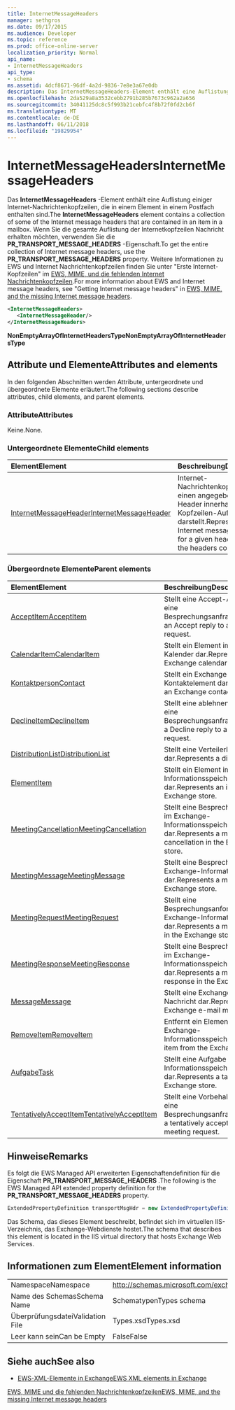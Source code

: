 ```yaml
---
title: InternetMessageHeaders
manager: sethgros
ms.date: 09/17/2015
ms.audience: Developer
ms.topic: reference
ms.prod: office-online-server
localization_priority: Normal
api_name:
- InternetMessageHeaders
api_type:
- schema
ms.assetid: 4dcf8671-96df-4a2d-9836-7e8e3a67e0db
description: Das InternetMessageHeaders-Element enthält eine Auflistung einiger Internet-Nachrichtenkopfzeilen, die in einem Element in einem Postfach enthalten sind. Wenn Sie die gesamte Auflistung der Internetkopfzeilen Nachricht erhalten möchten, verwenden Sie die PR_TRANSPORT_MESSAGE_HEADERS-Eigenschaft. Weitere Informationen zu EWS und Internet Nachrichtenkopfzeilen, SeeGetting Internet Message Headersin EWS, MIME und fehlenden Internetkopfzeilen Nachricht.
ms.openlocfilehash: 2da529a8a3532cebb2791b285b7673c962a2a656
ms.sourcegitcommit: 34041125dc8c5f993b21cebfc4f8b72f0fd2cb6f
ms.translationtype: MT
ms.contentlocale: de-DE
ms.lasthandoff: 06/11/2018
ms.locfileid: "19829954"
---
```

# <a name="internetmessageheaders"></a><span data-ttu-id="37d01-105">InternetMessageHeaders</span><span class="sxs-lookup"><span data-stu-id="37d01-105">InternetMessageHeaders</span></span>

<span data-ttu-id="37d01-106">Das **InternetMessageHeaders** -Element enthält eine Auflistung einiger Internet-Nachrichtenkopfzeilen, die in einem Element in einem Postfach enthalten sind.</span><span class="sxs-lookup"><span data-stu-id="37d01-106">The **InternetMessageHeaders** element contains a collection of some of the Internet message headers that are contained in an item in a mailbox.</span></span> <span data-ttu-id="37d01-107">Wenn Sie die gesamte Auflistung der Internetkopfzeilen Nachricht erhalten möchten, verwenden Sie die **PR_TRANSPORT_MESSAGE_HEADERS** -Eigenschaft.</span><span class="sxs-lookup"><span data-stu-id="37d01-107">To get the entire collection of Internet message headers, use the **PR_TRANSPORT_MESSAGE_HEADERS** property.</span></span> <span data-ttu-id="37d01-108">Weitere Informationen zu EWS und Internet Nachrichtenkopfzeilen finden Sie unter "Erste Internet-Kopfzeilen" im [EWS, MIME, und die fehlenden Internet Nachrichtenkopfzeilen](http://msdn.microsoft.com/en-us/library/exchange/hh545614%28v=exchg.140%29.aspx).</span><span class="sxs-lookup"><span data-stu-id="37d01-108">For more information about EWS and Internet message headers, see "Getting Internet message headers" in [EWS, MIME, and the missing Internet message headers](http://msdn.microsoft.com/en-us/library/exchange/hh545614%28v=exchg.140%29.aspx).</span></span>
  
```XML
<InternetMessageHeaders>
   <InternetMessageHeader/>
</InternetMessageHeaders>
```

 <span data-ttu-id="37d01-109">**NonEmptyArrayOfInternetHeadersType**</span><span class="sxs-lookup"><span data-stu-id="37d01-109">**NonEmptyArrayOfInternetHeadersType**</span></span>
## <a name="attributes-and-elements"></a><span data-ttu-id="37d01-110">Attribute und Elemente</span><span class="sxs-lookup"><span data-stu-id="37d01-110">Attributes and elements</span></span>

<span data-ttu-id="37d01-111">In den folgenden Abschnitten werden Attribute, untergeordnete und übergeordnete Elemente erläutert.</span><span class="sxs-lookup"><span data-stu-id="37d01-111">The following sections describe attributes, child elements, and parent elements.</span></span>
  
### <a name="attributes"></a><span data-ttu-id="37d01-112">Attribute</span><span class="sxs-lookup"><span data-stu-id="37d01-112">Attributes</span></span>

<span data-ttu-id="37d01-113">Keine.</span><span class="sxs-lookup"><span data-stu-id="37d01-113">None.</span></span>
  
### <a name="child-elements"></a><span data-ttu-id="37d01-114">Untergeordnete Elemente</span><span class="sxs-lookup"><span data-stu-id="37d01-114">Child elements</span></span>

|<span data-ttu-id="37d01-115">**Element**</span><span class="sxs-lookup"><span data-stu-id="37d01-115">**Element**</span></span>|<span data-ttu-id="37d01-116">**Beschreibung**</span><span class="sxs-lookup"><span data-stu-id="37d01-116">**Description**</span></span>|
|:-----|:-----|
|[<span data-ttu-id="37d01-117">InternetMessageHeader</span><span class="sxs-lookup"><span data-stu-id="37d01-117">InternetMessageHeader</span></span>](internetmessageheader.md) <br/> |<span data-ttu-id="37d01-118">Internet-Nachrichtenkopfzeile für einen angegebenen Header innerhalb der Kopfzeilen-Auflistung darstellt.</span><span class="sxs-lookup"><span data-stu-id="37d01-118">Represents the Internet message header for a given header within the headers collection.</span></span>  <br/> |
   
### <a name="parent-elements"></a><span data-ttu-id="37d01-119">Übergeordnete Elemente</span><span class="sxs-lookup"><span data-stu-id="37d01-119">Parent elements</span></span>

|<span data-ttu-id="37d01-120">**Element**</span><span class="sxs-lookup"><span data-stu-id="37d01-120">**Element**</span></span>|<span data-ttu-id="37d01-121">**Beschreibung**</span><span class="sxs-lookup"><span data-stu-id="37d01-121">**Description**</span></span>|
|:-----|:-----|
|[<span data-ttu-id="37d01-122">AcceptItem</span><span class="sxs-lookup"><span data-stu-id="37d01-122">AcceptItem</span></span>](acceptitem.md) <br/> |<span data-ttu-id="37d01-123">Stellt eine Accept-Antwort auf eine Besprechungsanfrage.</span><span class="sxs-lookup"><span data-stu-id="37d01-123">Represents an Accept reply to a meeting request.</span></span>  <br/> |
|[<span data-ttu-id="37d01-124">CalendarItem</span><span class="sxs-lookup"><span data-stu-id="37d01-124">CalendarItem</span></span>](calendaritem.md) <br/> |<span data-ttu-id="37d01-125">Stellt ein Element im Exchange-Kalender dar.</span><span class="sxs-lookup"><span data-stu-id="37d01-125">Represents an Exchange calendar item.</span></span>  <br/> |
|[<span data-ttu-id="37d01-126">Kontaktperson</span><span class="sxs-lookup"><span data-stu-id="37d01-126">Contact</span></span>](contact.md) <br/> |<span data-ttu-id="37d01-127">Stellt ein Exchange-Kontaktelement dar.</span><span class="sxs-lookup"><span data-stu-id="37d01-127">Represents an Exchange contact item.</span></span>  <br/> |
|[<span data-ttu-id="37d01-128">DeclineItem</span><span class="sxs-lookup"><span data-stu-id="37d01-128">DeclineItem</span></span>](declineitem.md) <br/> |<span data-ttu-id="37d01-129">Stellt eine ablehnen Antwort auf eine Besprechungsanfrage.</span><span class="sxs-lookup"><span data-stu-id="37d01-129">Represents a Decline reply to a meeting request.</span></span>  <br/> |
|[<span data-ttu-id="37d01-130">DistributionList</span><span class="sxs-lookup"><span data-stu-id="37d01-130">DistributionList</span></span>](distributionlist.md) <br/> |<span data-ttu-id="37d01-131">Stellt eine Verteilerliste dar.</span><span class="sxs-lookup"><span data-stu-id="37d01-131">Represents a distribution list.</span></span>  <br/> |
|[<span data-ttu-id="37d01-132">Element</span><span class="sxs-lookup"><span data-stu-id="37d01-132">Item</span></span>](item.md) <br/> |<span data-ttu-id="37d01-133">Stellt ein Element im Exchange-Informationsspeicher dar.</span><span class="sxs-lookup"><span data-stu-id="37d01-133">Represents an item in the Exchange store.</span></span>  <br/> |
|[<span data-ttu-id="37d01-134">MeetingCancellation</span><span class="sxs-lookup"><span data-stu-id="37d01-134">MeetingCancellation</span></span>](meetingcancellation.md) <br/> |<span data-ttu-id="37d01-135">Stellt eine Besprechungsabsage im Exchange-Informationsspeicher dar.</span><span class="sxs-lookup"><span data-stu-id="37d01-135">Represents a meeting cancellation in the Exchange store.</span></span>  <br/> |
|[<span data-ttu-id="37d01-136">MeetingMessage</span><span class="sxs-lookup"><span data-stu-id="37d01-136">MeetingMessage</span></span>](meetingmessage.md) <br/> |<span data-ttu-id="37d01-137">Stellt eine Besprechung im Exchange-Informationsspeicher dar.</span><span class="sxs-lookup"><span data-stu-id="37d01-137">Represents a meeting in the Exchange store.</span></span>  <br/> |
|[<span data-ttu-id="37d01-138">MeetingRequest</span><span class="sxs-lookup"><span data-stu-id="37d01-138">MeetingRequest</span></span>](meetingrequest.md) <br/> |<span data-ttu-id="37d01-139">Stellt eine Besprechungsanforderung im Exchange-Informationsspeicher dar.</span><span class="sxs-lookup"><span data-stu-id="37d01-139">Represents a meeting request in the Exchange store.</span></span>  <br/> |
|[<span data-ttu-id="37d01-140">MeetingResponse</span><span class="sxs-lookup"><span data-stu-id="37d01-140">MeetingResponse</span></span>](meetingresponse.md) <br/> |<span data-ttu-id="37d01-141">Stellt eine Besprechungsantwort im Exchange-Informationsspeicher dar.</span><span class="sxs-lookup"><span data-stu-id="37d01-141">Represents a meeting response in the Exchange store.</span></span>  <br/> |
|[<span data-ttu-id="37d01-142">Message</span><span class="sxs-lookup"><span data-stu-id="37d01-142">Message</span></span>](message-ex15websvcsotherref.md) <br/> |<span data-ttu-id="37d01-143">Stellt eine Exchange-E-Mail-Nachricht dar.</span><span class="sxs-lookup"><span data-stu-id="37d01-143">Represents an Exchange e-mail message.</span></span>  <br/> |
|[<span data-ttu-id="37d01-144">RemoveItem</span><span class="sxs-lookup"><span data-stu-id="37d01-144">RemoveItem</span></span>](removeitem.md) <br/> |<span data-ttu-id="37d01-145">Entfernt ein Element aus dem Exchange-Informationsspeicher.</span><span class="sxs-lookup"><span data-stu-id="37d01-145">Removes an item from the Exchange store.</span></span>  <br/> |
|[<span data-ttu-id="37d01-146">Aufgabe</span><span class="sxs-lookup"><span data-stu-id="37d01-146">Task</span></span>](task.md) <br/> |<span data-ttu-id="37d01-147">Stellt eine Aufgabe im Exchange-Informationsspeicher dar.</span><span class="sxs-lookup"><span data-stu-id="37d01-147">Represents a task in the Exchange store.</span></span>  <br/> |
|[<span data-ttu-id="37d01-148">TentativelyAcceptItem</span><span class="sxs-lookup"><span data-stu-id="37d01-148">TentativelyAcceptItem</span></span>](tentativelyacceptitem.md) <br/> |<span data-ttu-id="37d01-149">Stellt eine Vorbehalt Antwort auf eine Besprechungsanfrage.</span><span class="sxs-lookup"><span data-stu-id="37d01-149">Represents a tentatively accepted reply to a meeting request.</span></span>  <br/> |
   
## <a name="remarks"></a><span data-ttu-id="37d01-150">Hinweise</span><span class="sxs-lookup"><span data-stu-id="37d01-150">Remarks</span></span>

<span data-ttu-id="37d01-151">Es folgt die EWS Managed API erweiterten Eigenschaftendefinition für die Eigenschaft **PR_TRANSPORT_MESSAGE_HEADERS** .</span><span class="sxs-lookup"><span data-stu-id="37d01-151">The following is the EWS Managed API extended property definition for the **PR_TRANSPORT_MESSAGE_HEADERS** property.</span></span> 
  
```cs
ExtendedPropertyDefinition transportMsgHdr = new ExtendedPropertyDefinition(0x007D, MapiPropertyType.String);
```

<span data-ttu-id="37d01-152">Das Schema, das dieses Element beschreibt, befindet sich im virtuellen IIS-Verzeichnis, das Exchange-Webdienste hostet.</span><span class="sxs-lookup"><span data-stu-id="37d01-152">The schema that describes this element is located in the IIS virtual directory that hosts Exchange Web Services.</span></span>
  
## <a name="element-information"></a><span data-ttu-id="37d01-153">Informationen zum Element</span><span class="sxs-lookup"><span data-stu-id="37d01-153">Element information</span></span>

|||
|:-----|:-----|
|<span data-ttu-id="37d01-154">Namespace</span><span class="sxs-lookup"><span data-stu-id="37d01-154">Namespace</span></span>  <br/> |http://schemas.microsoft.com/exchange/services/2006/types  <br/> |
|<span data-ttu-id="37d01-155">Name des Schemas</span><span class="sxs-lookup"><span data-stu-id="37d01-155">Schema Name</span></span>  <br/> |<span data-ttu-id="37d01-156">Schematypen</span><span class="sxs-lookup"><span data-stu-id="37d01-156">Types schema</span></span>  <br/> |
|<span data-ttu-id="37d01-157">Überprüfungsdatei</span><span class="sxs-lookup"><span data-stu-id="37d01-157">Validation File</span></span>  <br/> |<span data-ttu-id="37d01-158">Types.xsd</span><span class="sxs-lookup"><span data-stu-id="37d01-158">Types.xsd</span></span>  <br/> |
|<span data-ttu-id="37d01-159">Leer kann sein</span><span class="sxs-lookup"><span data-stu-id="37d01-159">Can be Empty</span></span>  <br/> |<span data-ttu-id="37d01-160">False</span><span class="sxs-lookup"><span data-stu-id="37d01-160">False</span></span>  <br/> |
   
## <a name="see-also"></a><span data-ttu-id="37d01-161">Siehe auch</span><span class="sxs-lookup"><span data-stu-id="37d01-161">See also</span></span>



- [<span data-ttu-id="37d01-162">EWS-XML-Elemente in Exchange</span><span class="sxs-lookup"><span data-stu-id="37d01-162">EWS XML elements in Exchange</span></span>](ews-xml-elements-in-exchange.md)


[<span data-ttu-id="37d01-163">EWS, MIME und die fehlenden Nachrichtenkopfzeilen</span><span class="sxs-lookup"><span data-stu-id="37d01-163">EWS, MIME, and the missing Internet message headers</span></span>](http://msdn.microsoft.com/en-us/library/exchange/hh545614%28v=exchg.140%29.aspx)

